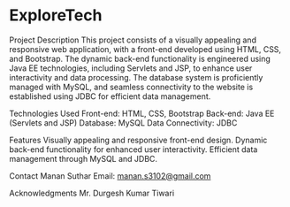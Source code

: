 # ExploreTech

Project Description
This project consists of a visually appealing and responsive web application, with a front-end developed using HTML, CSS, and Bootstrap. The dynamic back-end functionality is engineered using Java EE technologies, including Servlets and JSP, to enhance user interactivity and data processing. The database system is proficiently managed with MySQL, and seamless connectivity to the website is established using JDBC for efficient data management.

Technologies Used
Front-end: HTML, CSS, Bootstrap
Back-end: Java EE (Servlets and JSP)
Database: MySQL
Data Connectivity: JDBC

Features
Visually appealing and responsive front-end design.
Dynamic back-end functionality for enhanced user interactivity.
Efficient data management through MySQL and JDBC.

Contact
Manan Suthar
Email: manan.s3102@gmail.com

Acknowledgments
Mr. Durgesh Kumar Tiwari
